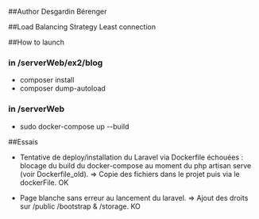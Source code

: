 ##Author
Desgardin Bérenger

##Load Balancing Strategy
Least connection

##How to launch

### in /serverWeb/ex2/blog
- composer install
- composer dump-autoload

### in /serverWeb
- sudo docker-compose up --build


##Essais
- Tentative de deploy/installation du Laravel via Dockerfile échouées : blocage du build du docker-compose au moment du php artisan serve (voir Dockerfile_old).
=> Copie des fichiers dans le projet puis via le dockerFile. OK

- Page blanche sans erreur au lancement du laravel.
=> Ajout des droits sur /public /bootstrap & /storage. KO

